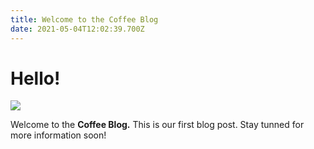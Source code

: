 ```yaml
---
title: Welcome to the Coffee Blog
date: 2021-05-04T12:02:39.700Z
---
```

# Hello!

![](/img/c2.jpeg)

Welcome to the **Coffee Blog.** This is our first blog post. Stay tunned for more information soon!